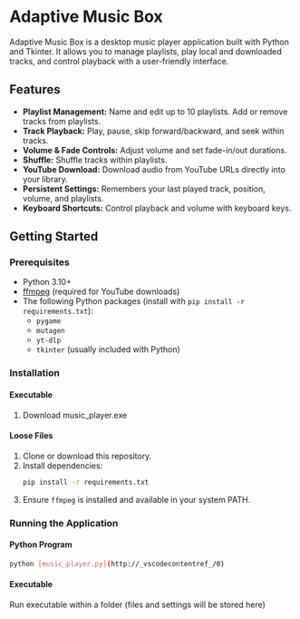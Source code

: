 # Adaptive Music Box

Adaptive Music Box is a desktop music player application built with Python and Tkinter. It allows you to manage playlists, play local and downloaded tracks, and control playback with a user-friendly interface.

## Features

- **Playlist Management:** Name and edit up to 10 playlists. Add or remove tracks from playlists.
- **Track Playback:** Play, pause, skip forward/backward, and seek within tracks.
- **Volume & Fade Controls:** Adjust volume and set fade-in/out durations.
- **Shuffle:** Shuffle tracks within playlists.
- **YouTube Download:** Download audio from YouTube URLs directly into your library.
- **Persistent Settings:** Remembers your last played track, position, volume, and playlists.
- **Keyboard Shortcuts:** Control playback and volume with keyboard keys.

## Getting Started

### __Prerequisites__

- Python 3.10+
- [ffmpeg](https://ffmpeg.org/) (required for YouTube downloads)
- The following Python packages (install with `pip install -r requirements.txt`):
  - `pygame`
  - `mutagen`
  - `yt-dlp`
  - `tkinter` (usually included with Python)

### __Installation__

#### Executable
1. Download music_player.exe

#### Loose Files
1. Clone or download this repository.
2. Install dependencies:
    ```sh
    pip install -r requirements.txt
    ```
3. Ensure `ffmpeg` is installed and available in your system PATH.

### __Running the Application__

#### Python Program
```sh
python [music_player.py](http://_vscodecontentref_/0)
```

#### Executable
Run executable within a folder (files and settings will be stored here)